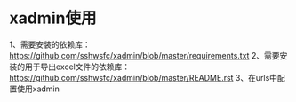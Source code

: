 # xadmin使用
1、需要安装的依赖库：https://github.com/sshwsfc/xadmin/blob/master/requirements.txt
2、需要安装的用于导出excel文件的依赖库：https://github.com/sshwsfc/xadmin/blob/master/README.rst
3、在urls中配置使用xadmin

